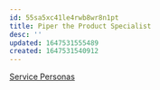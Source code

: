 ```yaml
---
id: 55sa5xc41le4rwb8wr8n1pt
title: Piper the Product Specialist
desc: ''
updated: 1647531555489
created: 1647531540912
---
```


[Service Personas](https://swcompany.sharepoint.com/:b:/r/sites/GlobalSalesService/Shared%20Documents/UX%20(User%20Experience)/071620-Salesforce-Personas-Service.pdf?csf=1&web=1&e=opb6cO)